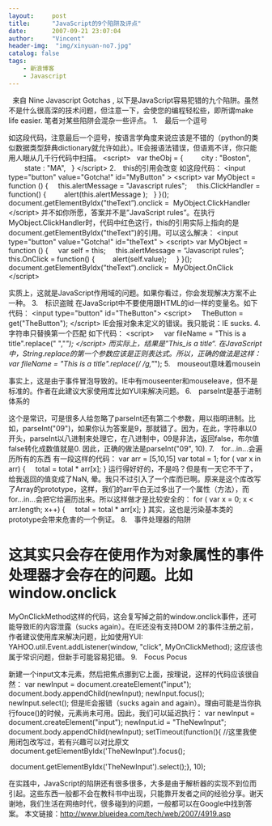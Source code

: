 ```yaml
---
layout:     post
title:      "JavaScript的9个陷阱及评点"
date:       2007-09-21 23:07:04
author:     "Vincent"
header-img:  "img/xinyuan-no7.jpg"
catalog: false
tags:
    - 新浪博客
    - Javascript
---
```



 
来自 Nine Javascript Gotchas ,
以下是JavaScript容易犯错的九个陷阱。虽然不是什么很高深的技术问题，但注意一下，会使您的编程轻松些，即所谓make
life easier. 笔者对某些陷阱会混杂一些评点。
1.　最后一个逗号

如这段代码，注意最后一个逗号，按语言学角度来说应该是不错的（python的类似数据类型辞典dictionary就允许如此）。IE会报语法错误，但语焉不详，你只能用人眼从几千行代码中扫描。
&lt;script&gt;
  var theObj = {
       
city : "Boston",
       
state : "MA",
  }
&lt;/script&gt;
2.　this的引用会改变
如这段代码：
&lt;input type="button" value="Gotcha!"
id="MyButton" &gt;
&lt;script&gt;
var MyObject = function () {
   
this.alertMessage = "Javascript rules";
   
this.ClickHandler = function() {
       
alert(this.alertMessage );
  }
}();
document.getElementByIdx(”theText”).onclick = 
MyObject.ClickHandler
&lt;/script&gt;
并不如你所愿，答案并不是”JavaScript
rules”。在执行MyObject.ClickHandler时，代码中红色这行，this的引用实际上指向的是document.getElementByIdx("theText")的引用。可以这么解决：
&lt;input type="button" value="Gotcha!"
id="theText" &gt;
&lt;script&gt;
var MyObject = function () {
    var self =
this;
   
this.alertMessage = “Javascript rules”;
    this.OnClick
= function() {
       
alert(self.value);
    }
}();
document.getElementByIdx(”theText”).onclick = 
MyObject.OnClick
&lt;/script&gt;

实质上，这就是JavaScript作用域的问题。如果你看过，你会发现解决方案不止一种。
3.　标识盗贼
在JavaScript中不要使用跟HTML的id一样的变量名。如下代码：
&lt;input type="button"
id="TheButton"&gt;
&lt;script&gt;
    TheButton =
get("TheButton");
&lt;/script&gt;
IE会报对象未定义的错误。我只能说：IE sucks.
4.　字符串只替换第一个匹配
如下代码：
&lt;script&gt;
    var fileName
= "This is a title".replace(" ","_");
&lt;/script&gt;
而实际上，结果是”This_is a title“.
在JavaScript中，String.replace的第一个参数应该是正则表达式。所以，正确的做法是这样：
var fileName = "This is a title".replace(/
/g,"_");
5.　mouseout意味着mousein

事实上，这是由于事件冒泡导致的。IE中有mouseenter和mouseleave，但不是标准的。作者在此建议大家使用库比如YUI来解决问题。
6.　parseInt是基于进制体系的

这个是常识，可是很多人给忽略了parseInt还有第二个参数，用以指明进制。比如，parseInt("09")，如果你认为答案是9，那就错了。因为，在此，字符串以0开头，parseInt以八进制来处理它，在八进制中，09是非法，返回false，布尔值false转化成数值就是0.
因此，正确的做法是parseInt("09", 10).
7.　for...in...会遍历所有的东西
有一段这样的代码：
var arr = [5,10,15]
var total = 1;
for ( var x in arr) {
    total =
total * arr[x];
}
运行得好好的，不是吗？但是有一天它不干了，给我返回的值变成了NaN,
晕。我只不过引入了一个库而已啊。原来是这个库改写了Array的prototype，这样，我们的arr平白无过多出了一个属性（方法），而for...in...会把它给遍历出来。所以这样做才是比较安全的：
for ( var x = 0; x &lt; arr.length; x++)
{
    total =
total * arr[x];
}
其实，这也是污染基本类的prototype会带来危害的一个例证。
8.　事件处理器的陷阱

这其实只会存在使用作为对象属性的事件处理器才会存在的问题。比如window.onclick
=
MyOnClickMethod这样的代码，这会复写掉之前的window.onclick事件，还可能导致IE的内容泄露（sucks
again）。在IE还没有支持DOM
2的事件注册之前，作者建议使用库来解决问题，比如使用YUI:
YAHOO.util.Event.addListener(window, "click",
MyOnClickMethod);
这应该也属于常识问题，但新手可能容易犯错。
9.　Focus Pocus

新建一个input文本元素，然后把焦点挪到它上面，按理说，这样的代码应该很自然：
var newInput =
document.createElement("input");
document.body.appendChild(newInput);
newInput.focus();
newInput.select();
但是IE会报错（sucks again and
again）。理由可能是当你执行fouce()的时候，元素尚未可用。因此，我们可以延迟执行：
var newInput =
document.createElement("input");
newInput.id = "TheNewInput";
document.body.appendChild(newInput);
setTimeout(function(){
//这里我使用闭包改写过，若有兴趣可以对比原文
 document.getElementByIdx('TheNewInput').focus();

 document.getElementByIdx('TheNewInput').select();},
10);

在实践中，JavaScript的陷阱还有很多很多，大多是由于解析器的实现不到位而引起。这些东西一般都不会在教科书中出现，只能靠开发者之间的经验分享。谢天谢地，我们生活在网络时代，很多碰到的问题，一般都可以在Google中找到答案。
本文链接：http://www.blueidea.com/tech/web/2007/4919.asp




